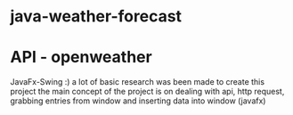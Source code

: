 # java-weather-forecast
# API - openweather 
JavaFx-Swing
:) a lot of basic research was been made to create this project
the main concept of the project is on dealing with api, http request, grabbing entries from window
and inserting data into window (javafx)
